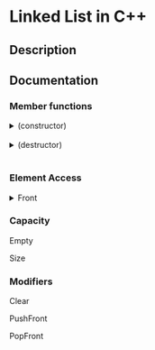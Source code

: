 # Linked List in C++

## Description


## Documentation


### Member functions

<details> 
<summary> (constructor) </summary>
<br>

 
```c++
1. List();
```

```c++
2. List(std::initializer_list<T> L);
```


#### Example

```c++
#include <iostream>
#include <string>
#include "List.hpp"

int main(){
    // Default constructor
    List<int> L1;

    // Initializer list constructor
    List<std::string> L2 = {"Hello", "There", "General"};
    
    std::cout << "L2 - " 
    L2.DisplayList();
}
```

#### Output

```
    L2
```



<br>
</details>
<br>

<details>
<summary> (destructor) </summary>

<br>

```c++
~List()
```

List destructor. Clears the list elements and deallocates memory used by it.

</details>

<br>

### Element Access



<details>
<summary> Front </summary>

```c++
const T& Front() const;
```


</details>

### Capacity

Empty

Size

### Modifiers

Clear

PushFront

PopFront


